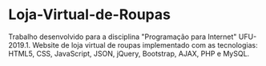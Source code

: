 # Loja-Virtual-de-Roupas
Trabalho desenvolvido para a disciplina "Programação para Internet" UFU-2019.1. Website de loja virtual de roupas implementado com as tecnologias: HTML5, CSS, JavaScript, JSON, jQuery, Bootstrap, AJAX, PHP e MySQL. 
